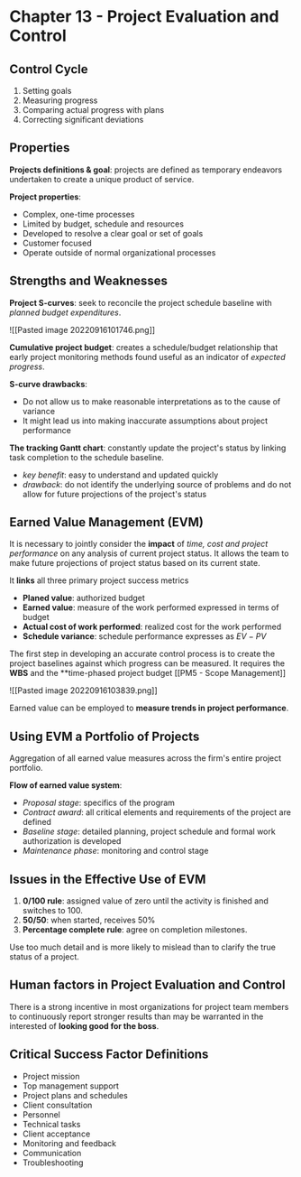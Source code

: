 # Chapter 13 - Project Evaluation and Control

## Control Cycle

1. Setting goals
2. Measuring progress
3. Comparing actual progress with plans
4. Correcting significant deviations

## Properties

**Projects definitions & goal**: projects are defined as temporary endeavors undertaken to create a unique product of service.

**Project properties**:
- Complex, one-time processes
- Limited by budget, schedule and resources
- Developed to resolve a clear goal or set of goals
- Customer focused
- Operate outside of normal organizational processes

## Strengths and Weaknesses

**Project S-curves**: seek to reconcile the project schedule baseline with *planned budget expenditures*.

![[Pasted image 20220916101746.png]]


**Cumulative project budget**: creates a schedule/budget relationship that early project monitoring methods found useful as an indicator of *expected progress*.

**S-curve drawbacks**: 
- Do not allow us to make reasonable interpretations as to the cause of variance
- It might lead us into making inaccurate assumptions about project performance

**The tracking Gantt chart**: constantly update the project's status by linking task completion to the schedule baseline.
- *key benefit*: easy to understand and updated quickly
- *drawback*: do not identify the underlying source of problems and do not allow for future projections of the project's status

## Earned Value Management (EVM)
It is necessary to jointly consider the **impact** of *time, cost and project performance* on any analysis of current project status. It allows the team to make future projections of project status based on its current state.

It **links** all three primary project success metrics


- **Planed value**: authorized budget
- **Earned value**: measure of the work performed expressed in terms of budget
- **Actual cost of work performed**: realized cost for the work performed
- **Schedule variance**: schedule performance expresses as $EV - PV$


The first step in developing an accurate control process is to create the project baselines against which progress can be measured. It requires the **WBS** and the **time-phased project budget [[PM5 - Scope Management]]

![[Pasted image 20220916103839.png]]

Earned value can be employed to **measure trends in project performance**.


## Using EVM a Portfolio of Projects

Aggregation of all earned value measures across the firm's entire project portfolio.

**Flow of earned value system**:
- *Proposal stage*: specifics of the program
- *Contract award*: all critical elements and requirements of the project are defined
- *Baseline stage*: detailed planning, project schedule and formal work authorization is developed
- *Maintenance phase*: monitoring and control stage

## Issues in the Effective Use of EVM

1. **0/100 rule**: assigned value of zero until the activity is finished and switches to 100.
2. **50/50**: when started, receives 50%
3. **Percentage complete rule**: agree on completion milestones.

Use too much detail and is more likely to mislead than to clarify the true status of a project.

## Human factors in Project Evaluation and Control

There is a strong incentive in most organizations for project team members to continuously report stronger results than may be warranted in the interested of **looking good for the boss**.

## Critical Success Factor Definitions

- Project mission
- Top management support
- Project plans and schedules
- Client consultation
- Personnel
- Technical tasks
- Client acceptance
- Monitoring and feedback
- Communication
- Troubleshooting